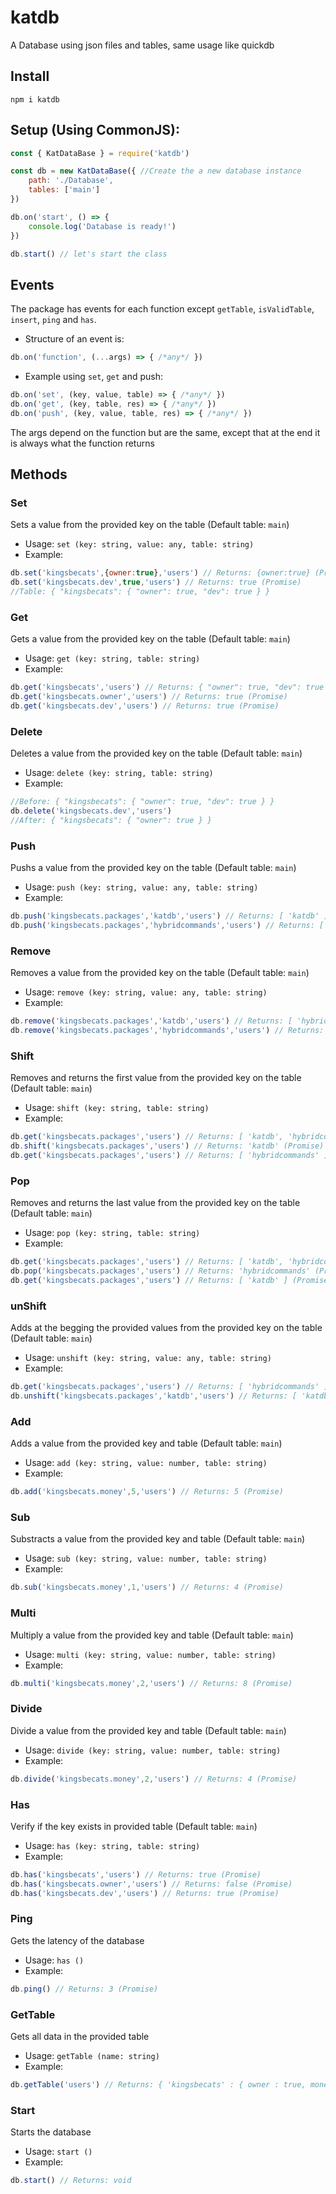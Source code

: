 # katdb
A Database using json files and tables, same usage like quickdb

## Install
```fix
npm i katdb
```

## Setup (Using CommonJS):
```js
const { KatDataBase } = require('katdb')

const db = new KatDataBase({ //Create the a new database instance
    path: './Database',
    tables: ['main']
})

db.on('start', () => {
    console.log('Database is ready!')
})

db.start() // let's start the class
```

## Events
The package has events for each function except `getTable`, `isValidTable`, `insert`, `ping` and `has`.
- Structure of an event is:
```js
db.on('function', (...args) => { /*any*/ })
```
- Example using `set`, `get` and push:
```js
db.on('set', (key, value, table) => { /*any*/ })
db.on('get', (key, table, res) => { /*any*/ })
db.on('push', (key, value, table, res) => { /*any*/ })
```
The args depend on the function but are the same, except that at the end it is always what the function returns

## Methods
### Set
Sets a value from the provided key on the table (Default table: `main`)
- Usage: `set (key: string, value: any, table: string)`
- Example:
```js
db.set('kingsbecats',{owner:true},'users') // Returns: {owner:true} (Promise)
db.set('kingsbecats.dev',true,'users') // Returns: true (Promise)
//Table: { "kingsbecats": { "owner": true, "dev": true } }
```

### Get
Gets a value from the provided key on the table (Default table: `main`)
- Usage: `get (key: string, table: string)`
- Example:
```js
db.get('kingsbecats','users') // Returns: { "owner": true, "dev": true } (Promise)
db.get('kingsbecats.owner','users') // Returns: true (Promise)
db.get('kingsbecats.dev','users') // Returns: true (Promise)
```

### Delete
Deletes a value from the provided key on the table (Default table: `main`)
- Usage: `delete (key: string, table: string)`
- Example:
```js
//Before: { "kingsbecats": { "owner": true, "dev": true } }
db.delete('kingsbecats.dev','users')
//After: { "kingsbecats": { "owner": true } }
```

### Push
Pushs a value from the provided key on the table (Default table: `main`)
- Usage: `push (key: string, value: any, table: string)`
- Example:
```js
db.push('kingsbecats.packages','katdb','users') // Returns: [ 'katdb' ] (Promise)
db.push('kingsbecats.packages','hybridcommands','users') // Returns: [ 'katdb', 'hybridcommands' ] (Promise)
```

### Remove
Removes a value from the provided key on the table (Default table: `main`)
- Usage: `remove (key: string, value: any, table: string)`
- Example:
```js
db.remove('kingsbecats.packages','katdb','users') // Returns: [ 'hybridcommands' ] (Promise)
db.remove('kingsbecats.packages','hybridcommands','users') // Returns: [ ] (Promise)
```

### Shift
Removes and returns the first value from the provided key on the table (Default table: `main`)
- Usage: `shift (key: string, table: string)`
- Example:
```js
db.get('kingsbecats.packages','users') // Returns: [ 'katdb', 'hybridcommands' ] (Promise)
db.shift('kingsbecats.packages','users') // Returns: 'katdb' (Promise)
db.get('kingsbecats.packages','users') // Returns: [ 'hybridcommands' ] (Promise)
```

### Pop
Removes and returns the last value from the provided key on the table (Default table: `main`)
- Usage: `pop (key: string, table: string)`
- Example:
```js
db.get('kingsbecats.packages','users') // Returns: [ 'katdb', 'hybridcommands' ] (Promise)
db.pop('kingsbecats.packages','users') // Returns: 'hybridcommands' (Promise)
db.get('kingsbecats.packages','users') // Returns: [ 'katdb' ] (Promise)
```

### unShift
Adds at the begging the provided values from the provided key on the table (Default table: `main`)
- Usage: `unshift (key: string, value: any, table: string)`
- Example:
```js
db.get('kingsbecats.packages','users') // Returns: [ 'hybridcommands' ] (Promise)
db.unshift('kingsbecats.packages','katdb','users') // Returns: [ 'katdb', 'hybridcommands' ] (Promise)
```

### Add
Adds a value from the provided key and table (Default table: `main`)
- Usage: `add (key: string, value: number, table: string)`
- Example:
```js
db.add('kingsbecats.money',5,'users') // Returns: 5 (Promise)
```

### Sub
Substracts a value from the provided key and table (Default table: `main`)
- Usage: `sub (key: string, value: number, table: string)`
- Example:
```js
db.sub('kingsbecats.money',1,'users') // Returns: 4 (Promise)
```

### Multi
Multiply a value from the provided key and table (Default table: `main`)
- Usage: `multi (key: string, value: number, table: string)`
- Example:
```js
db.multi('kingsbecats.money',2,'users') // Returns: 8 (Promise)
```

### Divide
Divide a value from the provided key and table (Default table: `main`)
- Usage: `divide (key: string, value: number, table: string)`
- Example:
```js
db.divide('kingsbecats.money',2,'users') // Returns: 4 (Promise)
```

### Has
Verify if the key exists in provided table (Default table: `main`)
- Usage: `has (key: string, table: string)`
- Example:
```js
db.has('kingsbecats','users') // Returns: true (Promise)
db.has('kingsbecats.owner','users') // Returns: false (Promise)
db.has('kingsbecats.dev','users') // Returns: true (Promise)
```

### Ping
Gets the latency of the database
- Usage: `has ()`
- Example:
```js
db.ping() // Returns: 3 (Promise)
```

### GetTable
Gets all data in the provided table
- Usage: `getTable (name: string)`
- Example:
```js
db.getTable('users') // Returns: { 'kingsbecats' : { owner : true, money : 4, packages : [ ] } } (Promise)
```

### Start
Starts the database
- Usage: `start ()`
- Example:
```js
db.start() // Returns: void
```